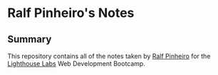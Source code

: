 # Ralf Pinheiro's Notes

## Summary

This repository contains all of the notes taken by [Ralf Pinheiro](https://github.com/ralfpinheiro) for the [Lighthouse Labs](https://www.lighthouselabs.ca) Web Development Bootcamp.

